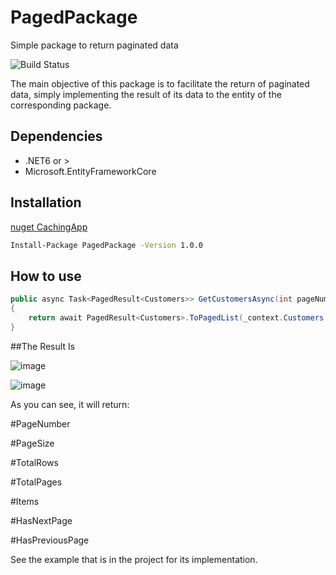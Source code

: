 # PagedPackage
Simple package to return paginated data

![Build Status](https://travis-ci.org/joemccann/dillinger.svg?branch=master)

The main objective of this package is to facilitate the return of paginated data, simply implementing the result of its data to the entity of the corresponding package.

## Dependencies

- .NET6 or >
- Microsoft.EntityFrameworkCore

## Installation

[nuget CachingApp](https://www.nuget.org/packages/PagedPackage)

```sh
Install-Package PagedPackage -Version 1.0.0
```

## How to use

```csharp
public async Task<PagedResult<Customers>> GetCustomersAsync(int pageNumber, int pageSize)
{
    return await PagedResult<Customers>.ToPagedList(_context.Customers, pageNumber, pageSize);
}
```

##The Result Is

![image](https://user-images.githubusercontent.com/22174344/187715915-8a1b2d08-d339-4a87-91b9-f14bd8f17bef.png)

![image](https://user-images.githubusercontent.com/22174344/187715544-5af41530-a900-47c5-93b7-7921a7ceaaa1.png)

As you can see, it will return:

#PageNumber

#PageSize 

#TotalRows 

#TotalPages 

#Items 

#HasNextPage 

#HasPreviousPage 




See the example that is in the project for its implementation.


